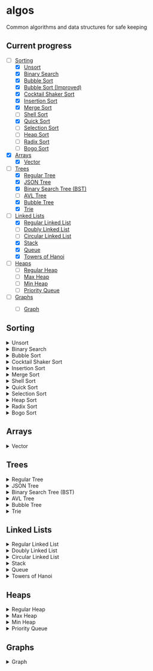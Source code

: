# algos
Common algorithms and data structures for safe keeping

## Current progress
- [ ] [Sorting](#sorting)
  - [x] [Unsort](#unsort)
  - [x] [Binary Search](#binary-search)
  - [x] [Bubble Sort](#bubble-sort)
  - [x] [Bubble Sort (Improved)](#bubble-sort)
  - [x] [Cocktail Shaker Sort](#cocktail-shaker-sort)
  - [x] [Insertion Sort](#insertion-sort)
  - [x] [Merge Sort](#merge-sort)
  - [ ] [Shell Sort](#shell-sort)
  - [x] [Quick Sort](#quick-sort)
  - [ ] [Selection Sort](#selection-sort)
  - [ ] [Heap Sort](#heap-sort)
  - [ ] [Radix Sort](#radix-sort)
  - [ ] [Bogo Sort](#bogo-sort)
- [x] [Arrays](#arrays)
  - [x] [Vector](#vector)
- [ ] [Trees](#trees)
  - [x] [Regular Tree](#regular-tree)
  - [x] [JSON Tree](#json-tree)
  - [x] [Binary Search Tree (BST)](#binary-search-tree)
  - [ ] [AVL Tree](#avl-tree)
  - [x] [Bubble Tree](#bubble-tree)
  - [x] [Trie](#trie)
- [ ] [Linked Lists](#linked-lists)
  - [x] [Regular Linked List](#regular-linked-list)
  - [ ] [Doubly Linked List](#doubly-linked-list)
  - [ ] [Circular Linked List](#circular-linked-list)
  - [x] [Stack](#stack)
  - [x] [Queue](#queue)
  - [x] [Towers of Hanoi](#towers-of-hanoi)
- [ ] [Heaps](#heaps)
  - [ ] [Regular Heap](#regular-heap)
  - [ ] [Max Heap](#max-heap)
  - [ ] [Min Heap](#min-heap)
  - [ ] [Priority Queue](#priority-queue)
- [ ] [Graphs](#graphs)
  - [ ] [Graph](#graph)


## Sorting
<details>
<summary><a id="unsort">Unsort</a></summary>

### Unsort
Shuffle an array using the [Fisher-Yates shuffle](https://en.wikipedia.org/wiki/Fisher–Yates_shuffle).
```
>>> from sorting import unsort
>>> arr = list(range(0, 20))
>>> unsort(arr)
[4, 19, 18, 9, 13, 17, 12, 16, 7, 8, 10, 3, 5, 0, 14, 15, 6, 11, 1, 2]
```
* *Best case:* `O(n)`
* *Average case:* `O(n)`
* *Worst case:* `O(n)`

</details>

<details>
<summary><a id="binary-search">Binary Search</a></summary>

### Binary Search
Basic binary search implementation. We continuously halve the input array, which we assume is sorted. If the value at our midpoint is our search target, we return true. Otherwise, we search the upper half of the array if the value at our midpoint is less than our search target or the lower half of the array if the value of our midpoint is greater than our search target. We continue until we've exhausted the whole array.
```
>>> from sorting import binarysearch
>>> arr = list(range(0, 20, 2))
>>> binarysearch(arr, 12)
6
>>> binarysearch(arr, 15)
-1
```
* *Best case:* `O(1)`
* *Average case:* `O(log n)`
* *Worst case:* `O(log n)`

</details>

<details>
<summary><a id="bubble-sort">Bubble Sort</a></summary>

### [Bubble Sort](https://www.youtube.com/watch?v=Cq7SMsQBEUw)
Basic bubble sort implementation. We iterate through each item in the array. If the item is bigger than the item directly to the right of it, we swap the two elements. This causes the smallest elements to "bubble" up to the front of the array.
```
>>> from sorting import bubblesort, unsort
>>> arr = unsort(list(range(0, 20)))
>>> print(arr)
[1, 5, 0, 10, 18, 15, 17, 13, 9, 16, 4, 2, 12, 14, 19, 6, 8, 11, 7, 3]
>>> bubblesort(arr)
>>> print(arr)
[0, 1, 2, 3, 4, 5, 6, 7, 8, 9, 10, 11, 12, 13, 14, 15, 16, 17, 18, 19]
```

### Bubble Sort (Improved)
Bubble sort implementation with a slight improvement. Bubble sort iterates through the whole array over and over. With each iteration, we can observe that the greatest element gets slotted into the correct index, until the whole array is sorted. Thus, for an unsorted array of n numbers, we only need to compare the first n-1 numbers; we can shrink the end index by one during each iteration.
```
>>> from sorting import bubblesort_improved, unsort
>>> arr = unsort(list(range(0, 20)))
>>> print(arr)
[0, 19, 18, 11, 4, 10, 7, 12, 14, 13, 8, 5, 15, 3, 17, 16, 1, 9, 6, 2]
>>> bubblesort_improved(arr)
>>> print(arr)
[0, 1, 2, 3, 4, 5, 6, 7, 8, 9, 10, 11, 12, 13, 14, 15, 16, 17, 18, 19]
```
* *Best case:* `O(n)`
* *Average case:* `O(n^2)`
* *Worst case:* `O(n^2)`
</details>

<details>
<summary><a id="cocktail-shaker-sort">Cocktail Shaker Sort</a></summary>

### [Cocktail Shaker Sort](https://www.youtube.com/watch?v=njClLBoEbfI)
A variation of bubble sort - a double bubble sort. Improving on [Bubble Sort (Improved)](#bubble-sort), we can use the same strategy with the start index, so the elements of the array bubble up and down with each iteration, effectively shrinking our unsorted portion on both ends.
```
>>> from sorting import cocktailshakersort, unsort
>>> arr = unsort(list(range(0, 20)))
>>> print(arr)
[4, 6, 10, 9, 18, 7, 14, 13, 1, 5, 19, 16, 8, 3, 2, 15, 11, 0, 12, 17]
>>> cocktailshakersort(arr)
>>> print(arr)
[0, 1, 2, 3, 4, 5, 6, 7, 8, 9, 10, 11, 12, 13, 14, 15, 16, 17, 18, 19]
```
* *Best case:* `O(n)`
* *Average case:* `O(n^2)`
* *Worst case:* `O(n^2)`

</details>

<details>
<summary><a id="insertion-sort">Insertion Sort</a></summary>

### [Insertion Sort](https://www.youtube.com/watch?v=8oJS1BMKE64)
Basic insertion sort implementation. We segment the array into two portions: sorted and unsorted. Initially, the sorted section is just the first element in the array. Then, we take an element from the unsorted section and "insert" it into the sorted section. We do this by removing the element from the array (creating a slot), and then shifting the sorted portion up by one before inserting the element back into its correct index.
```
>>> from sorting import insertionsort, unsort
>>> arr = unsort(list(range(0, 20)))
>>> print(arr)
[10, 2, 0, 9, 6, 5, 16, 17, 1, 12, 4, 19, 18, 7, 8, 13, 11, 14, 15, 3]
>>> insertionsort(arr)
>>> print(arr)
[0, 1, 2, 3, 4, 5, 6, 7, 8, 9, 10, 11, 12, 13, 14, 15, 16, 17, 18, 19]
```
* *Best case:* `O(n)`
* *Average case:* `O(n^2)`
* *Worst case:* `O(n^2)`

</details>

<details>
<summary><a id="merge-sort">Merge Sort</a></summary>

### [Merge Sort](https://www.youtube.com/watch?v=ZRPoEKHXTJg)
Basic merge sort implementation. This algorithm builds off the concept of merging arrays. Merging two sorted arrays is easy; we use two pointers, one per array, and merge the arrays by iterating through each one. Building off of this, we can split our input array down into subarrays of size one, and then go about merging them like we would two larger, sorted arrays.
```
>>> from sorting import mergesort, unsort
>>> arr = unsort(list(range(0, 20)))
>>> print(arr)
[9, 15, 17, 4, 3, 16, 19, 6, 7, 5, 18, 1, 12, 2, 10, 13, 11, 0, 14, 8]
>>> mergesort(arr)
[0, 1, 2, 3, 4, 5, 6, 7, 8, 9, 10, 11, 12, 13, 14, 15, 16, 17, 18, 19]
```
* *Best case:* `O(n log n)`
* *Average case:* `O(n log n)`
* *Worst case:* `O(n log n)`

</details>

<details>
<summary><a id="shell-sort">Shell Sort</a></summary>

### Shell Sort
To be implemented.

</details>

<details>
<summary><a id="quick-sort">Quick Sort</a></summary>

### [Quick Sort](https://www.youtube.com/watch?v=9IqV6ZSjuaI)
Basic quick sort implementation. We start by designating the last item in our array as the "pivot." Then, we segment the portion of our array before our pivot as our "range." The range is the portion of the array that we are trying to sort. For each item in the range, if it is bigger than our pivot, then we move the item out of the range and behind the pivot. At the end of this iteration, our pivot is slotted into its correct position in the sorted array. In addition, all of the elements before the pivot are less than the pivot, while all the elements after the pivot are greater. We then repeat this process with the subarrays before and after our pivot until the whole array is sorted.
```
>>> from sorting import quicksort, unsort
>>> arr = unsort(list(range(0, 20)))
>>> print(arr)
[5, 11, 7, 2, 0, 17, 18, 3, 6, 4, 16, 14, 12, 8, 10, 15, 1, 9, 13, 19]
>>> quicksort(arr)
[0, 1, 2, 3, 4, 5, 6, 7, 8, 9, 10, 11, 12, 13, 14, 15, 16, 17, 18, 19]
```
* *Best case:* `O(n log n)`
* *Average case:* `O(n log n)`
* *Worst case:* `O(n^2)`

</details>

<details>
<summary><a id="selection-sort">Selection Sort</a></summary>

### Selection Sort
To be implemented.

</details>

<details>
<summary><a id="heap-sort">Heap Sort</a></summary>

### Heap Sort
To be implemented.

</details>

<details>
<summary><a id="radix-sort">Radix Sort</a></summary>

### Radix Sort
To be implemented.

</details>

<details>
<summary><a id="bogo-sort">Bogo Sort</a></summary>

### Bogo Sort
To be implemented.

</details>

## Arrays
<details>
<summary><a id="vector">Vector</a></summary>

### Vector
A dynamically resizeable array. Implemented via the `Vector` class in `vector.py`.

*Create a new vector:*
```
>>> from vector import Vector
>>> v = Vector()
>>> v.size
0
>>> v.capacity
0
>>> v.is_empty
True
>>> v
[]
```

*Vector automatically doubles in size as its size exceeds its capacity:*
```
>>> v
[1, 2, 3]
>>> v.size
3
>>> v.capacity
4
>>> v.append([4, 5, 6])
>>> v
[1, 2, 3, 4, 5, 6]
>>> v.size
6
>>> v.capacity
8
```

*Access elements with `at`:*
```
>>> v
[1, 2, 3]
>>> v.at(1)
2
```

*Vectors are iterable:*
```
>>> v
[1, 2, 3]
>>> l = list(v)
>>> l
[1, 2, 3]
```

*Add to the vector with `prepend`, `append`, and `insert`:*
```
>>> v
[]
>>> v.append('end')
>>> v
['end']
>>> v.prepend('start')
>>> v
['start', 'end']
>>> v.insert(1, 'mid')
>>> v
['start', 'mid', 'end']
```

*`prepend` and `append` work with lists, too:*
```
>>> v
[]
>>> v.append([1, 2, 3])
>>> v
[1, 2, 3]
>>> v.prepend([1, 2, 3])
>>> v
[3, 2, 1, 1, 2, 3]
```

*Remove from the vector with `delete`, `remove`, and `pop`:*
```
>>> v
['a', 'b', 'c', 'd']
>>> v.delete(1)
>>> v
['a', 'c', 'd']
>>> v.remove('d')
>>> v
['a', 'c']
>>> v.pop()
'c'
>>> v
['a']
```

*You can search the vector, too:*
```
>>> v
['red', 'blue', 'green']
>>> v.index('red')
0
>>> v.index('yellow')
-1
```

</details>

## Trees
<details>
<summary><a id="regular-tree">Regular Tree</a></summary>
    
### Regular Tree
A basic tree data structure. Implemented via the `TreeNode` class in `trees.py`.

*Create standard trees and tree nodes:*
```
>>> from trees import TreeNode
>>> root = TreeNode(5)
>>> root.children.append(TreeNode('abc'))
>>> root.children.append(TreeNode('def'))
>>> root.children[0].children.append(TreeNode('1.5'))
>>> print(root)
└── 4
    ├── abc
    |   └── 1.5
    └── def
```
*Each `TreeNode` has a `value` field and a `children` field:*
```
>>> root = TreeNode(5)
>>> root.value
5
>>> root.children
[]
```
</details>

<details>
<summary><a id="json-tree">JSON Tree</a></summary>

### JSON Tree
A tree data structure that can be built from a JSON file containing a flattened tree represented by lists of nodes and edges. Implemented in the `JSONTree` and `JSONTreeNode` classes in `trees.py`.

*For larger trees, you can store them in a JSON file:*
```
>>> from trees import JSONTree
>>> root = JSONTree('tree.json')
>>> print(root)
└── first
    ├── second
    |   └── sixth
    ├── third
    └── fourth
        └── fifth
```

*Tree can be specified as flattened lists of nodes and edges via JSON:*
```
{
	"nodes": [
		{
			"id": "1",
			"value": "first"
		},
		{
			"id": "2",
			"value": "second"
		},
		{
			"id": "3",
			"value": "third"
		},
		{
			"id": "4",
			"value": "fourth"
		},
		{
			"id": "5",
			"value": "fifth"
		},
		{
			"id": "6",
			"value": "sixth"
		}
	],
	"edges": [
		{
			"parent": "",
			"child": "1"
		},
		{
			"parent": "1",
			"child": "2"
		},
		{
			"parent": "1",
			"child": "3"
		},
		{
			"parent": "1",
			"child": "4"
		},
		{
			"parent": "4",
			"child": "5"
		},
		{
			"parent": "2",
			"child": "6"
		}
	]
}
```
*See [`tree.json`](https://github.com/wcarhart/algos/blob/master/tree.json) for reference*
</details>

<details>
<summary><a id="binary-search-tree">Binary Search Tree (BST)</a></summary>

### Binary Search Tree (BST)
A basic BST data structure. Implemented via the `BSTreeNode` class in `trees.py`.

*Construct a BST and insert nodes into it:*
```
>>> from trees import BSTreeNode
>>> root = BSTreeNode(3)
>>> root.insert(2)
>>> root.insert(5)
>>> root.insert(7)
>>> root.insert(1)
>>> root.insert(2.5)
```

*Pretty print the tree:*
```
>>> print(root)
  ___3  
 /    \ 
 2_   5 
/  \   \
1 2.5  7
```

*Print the tree level-by-level, via a breadth-first traversal:*
```
>>> root.print_tree_breadth_first()
3 
2 5 
1 2.5 7 
```

*Perform a depth first search:*
```
>>> root.dfs(5)
True
>>> root.dfs(10)
False
```

*Return a sorted list from the tree, via a depth-first traversal:*
```
>>> root.sorted_traversal()
1
2
2.5
3
5
7
```

*Return the nth smallest number in the tree:*
```
>>> root.get_smallest_element()
1
>>> root.get_smallest_element(n=3)
2.5
```

*Get the number of nodes in the tree:*
```
>>> root.count_nodes()
6
```

*Get the height of a tree:*
```
>>> root.get_height()
3
```

*Get the minimum and maximum values in the tree:*
```
>>> root.get_min()
1
>>> root.get_max()
7
```

*Remove a value from the tree:*
```
>>> root.remove(2)
>>> print(root)
 ___3  
/    \ 
1_   5 
  \   \
 2.5  7
```

*Get the next biggest value in the tree:*
```
>>> root.get_successor(2.5)
3
>>> root.get_successor(7)
None
```

</details>

<details>
<summary><a id="avl-tree">AVL Tree</a></summary>

### AVL Tree
To be implemented.

</details>

<details>
<summary><a id="bubble-tree">Bubble Tree</a></summary>

### Bubble Tree
A tree structure that _bubbles up_ common values and prunes congruent subtrees. Used for storing key value pairs, where keys are Linux paths and values are any data structure that is comparable. Implemented via the `BubbleTreeNode` class in `trees.py`.

*Build a Bubble Tree:*
```
>>> from trees import BubbleTreeNode
>>> bt = BubbleTreeNode('root')
```

*Insert nodes into the tree via absolute Linux paths:*
```
>>> bt.insert('/root/dir0/dir00/file000.txt', value=10)
>>> bt.insert('/root/dir0/file00.txt', value=10)
>>> bt.insert('/root/dir1/file10.txt', value=5)
>>> bt.insert('/root/dir2/file20.txt', value=10)
>>> bt.insert('/root/dir2/file21.txt', value=15)
>>> bt.insert('/root/dir3/dir30/file300.txt', value=15)
>>> bt.insert('/root/dir3/file30.txt', value=10)
```

*Bubble up common values to prune the tree:*
```
>>> print(bt)
└── root
    ├── dir0
    |   ├── dir00
    |   |   └── file000.txt (10)
    |   └── file00.txt (10)
    ├── dir1
    |   └── file10.txt (5)
    ├── dir2
    |   ├── file20.txt (10)
    |   └── file21.txt (15)
    └── dir3
        ├── dir30
        |   └── file300.txt (15)
        └── file30.txt (10)
>>> bt.bubble()
>>> print(bt)
└── root
    ├── dir0 (10)
    ├── dir1 (5)
    ├── dir2
    |   ├── file20.txt (10)
    |   └── file21.txt (15)
    └── dir3
        ├── dir30 (15)
        └── file30.txt (10)
```

*Flatten the tree into a dictionary of key-value pairs:*
```
>>> bt.flatten()
{
  '/root/dir0': 10,
  '/root/dir1': 5,
  '/root/dir2/file20.txt': 10,
  '/root/dir2/file21.txt': 15,
  '/root/dir3/dir30': 15,
  '/root/dir3/file30.txt': 10
}
```

</details>

<details>
<summary><a id="trie">Trie</a></summary>
  

### Trie
A basic Trie data structure. Implemented via the `Trie` and `TrieNode` classes in `trees.py`.

*Build a standard trie:*
```
>>> from trees import Trie
>>> root = Trie('to', 5)
>>> root.insert('tea', 3)
>>> root.insert('A', 15)
>>> root.insert('inn', 9)
>>> root.insert('ted', 4)
>>> root.insert('to', 7)
>>> root.insert('i', 11)
>>> root.insert('in', 5)
>>> root.insert('ten', 12)
>>> print(root)
--> A, t, i
    A (15) --> 
    t () --> to, te
        to (7) --> 
        te () --> tea, ted, ten
            tea (3) --> 
            ted (4) --> 
            ten (12) --> 
    i (11) --> in
        in (5) --> inn
            inn (9) --> 
```

*Retrieve values, similar to a dictionary lookup:*
```
>>> root.get('tea')
3
>>> root.get('bleh')
None
```
</details>

## Linked Lists
<details>
<summary><a id="regular-linked-list">Regular Linked List</a></summary>

### Regular Linked List
A basic linked list data structure. Implemented via the `LinkedList` and `LinkedListNode` classes in `linkedlists.py`.

*Create a linked list:*
```
>>> from linkedlists import LinkedList
>>> l = LinkedList('start')
>>> print(l)
'start' --> 
>>> l.length
1
>>> l.is_empty
False
```

*Get the value at a specific position:*
```
>>> print(l)
'start' -->
>>> l.get_value(0)
'start'
```

*Iterate over the list:*
```
>>> print(l)
'a' --> 'b' --> 'c'
>>> for item in l:
...     print(item)
...
a
b
c
```

*Add to the list with `append`, `prepend`, `insert`, and `replace`:*
```
>>> print(l)
'start' --> 
>>> l.append('new value')
>>> print(l)
'start' --> 'new value' --> 
>>> l.prepend('new start')
>>> print(l)
'new start' --> 'start' --> 'new value' -->
>>> l.insert(2, 'inserted value')
>>> print(l)
'new start' --> 'start' --> 'inserted value' --> 'new value' -->
>>> l.replace('start', 'new start')
>>> print(l)
'new start' --> 'new start' --> 'inserted value' --> 'new value' -->
>>> l.replace('new start', 'test', count=2)
>>> print(l)
'test' --> 'test' --> 'inserted value' --> 'new value' -->
```

*Remove from the list with `delete`, `pop`, and `remove`:*
```
>>> print(l)
'first' --> 'second' --> 'second' --> 'fourth' --> 'second' --> 'fifth'
>>> l.delete(3)
'fourth'
>>> print(l)
'first' --> 'second' --> 'second' --> 'second' --> 'fifth'
>>> l.remove('second')
'second'
>>> print(l)
'first' --> 'second' --> 'second' --> 'fifth'
>>> l.remove('second', count=2)
'second'
>>> print(l)
'first' --> 'fifth'
>>> l.pop()
'fifth'
>>> print(l)
'first' --> 
```

*Reverse the list in place:*
```
>>> print(l)
1 --> 2 --> 3 -->
>>> l.reverse()
>>> print(l)
3 --> 2 --> 1 --> 
```

*Count the number of times a value occurs in the list:*
```
>>> print(l)
'a' --> 'a' --> 'b' --> 'a' --> 'c' --> 
>>> l.count('a')
3
>>> l.count('d')
0
```

*Perform set-like operations, like `intersection`, `union`, `difference_merge`, `zip`, `split`, and `remove_duplicates`:*
```
>>> l1 = LinkedList([1, 2, 3, 4, 5, 6])
>>> l2 = LinkedList([3, 4, 5, 6, 7, 8])
>>> l3 = l1 + l2
>>> print(l3)
1 --> 2 --> 3 --> 4 --> 5 --> 6 --> 3 --> 4 --> 5 --> 6 --> 7 --> 8 -->
>>> l3.remove_duplicates()
print(l3)
1 --> 2 --> 3 --> 4 --> 5 --> 6 --> 7 --> 8 -->
>>> l3.intersection(l1)
>>> print(l3)
1 --> 2 --> 3 --> 4 --> 5 --> 6 --> 
>>> l3.union(l2)
>>> print(l3)
1 --> 2 --> 3 --> 4 --> 5 --> 6 --> 7 --> 8 -->
>>> l3.difference_merge(l1)
>>> print(l3)
7 --> 8 -->
>>> l1.zip(l2)
>>> print(l1)
1 --> 3 --> 2 --> 4 --> 3 --> 5 --> 4 --> 6 --> 5 --> 7 --> 6 --> 8 -->
>>> l4 = l1.split()
3 --> 4 --> 5 --> 6 --> 7 --> 8 -->
>>> print(l1)
1 --> 2 --> 3 --> 4 --> 5 --> 6 -->
```

*Detect loops:*
```
>>> l1 = LinkedList([1, 2, 3, 4, 5])
>>> l1.contains_loop()
False
>>> l1.head.next.next.next.next = l1.head
>>> l1.contains_loop()
True
```

*Sort the list:*

To be implemented.

</details>

<details>
<summary><a id="doubly-linked-list">Doubly Linked List</a></summary>

### Doubly Linked List
To be implemented.

</details>

<details>
<summary><a id="circular-linked-list">Circular Linked List</a></summary>

### Circular Linked List
To be implemented.

</details>

<details>
<summary><a id="stack">Stack</a></summary>

### Stack
A basic stack data structure (FILO). Implemented via the `Stack` class in `stack.py` and `LinkedListNode` class in `linkedlists.py`.

*Build a new stack:*
```
>>> from stack import Stack
>>> s = Stack(1)
>>> print(s)
top --> 1
>>> stack.height
1
>>> stack.is_empty
False
```

*Push to the stack:*
```
>>> print(s)
top --> 1
>>> s.push(2)
>>> s.push(3)
>>> print(s)
top --> 3
        2
	1
```

*Pop off the stack, or peek at the top:*
```
>>> print(s)
top --> 4
        3
        2
	1
>>> s.peek()
4
>>> s.pop()
4
>>> s.pop()
3
>>> print(s)
top --> 2
        1
```

*Add stacks together:*
```
>>> print(s)
top --> 3
        2
	1
>>> s += Stack([4, 5, 6])
>>> print(s)
top --> 6
        5
        4
        3
        2
	1
```

*Iterate over the stack:*
```
>>> print(s)
top --> 3
        2
	1
>>> for value in s:
...	print(s)
...
3
2
1
```

</details>

<details>
<summary><a id="queue">Queue</a></summary>

### Queue
A basic queue data structure (FIFO). Implemented via the `Queue` class in `queue.py` and `LinkedListNode` class in `linkedlists.py`.

*Build a basic queue:*
```
>>> from queue import Queue
>>> q = Queue()
>>> q.length
0
>>> q.is_empty
True
```

*Enqueue items:*
```
>>> q = Queue([1, 2, 3])
>>> print(q)
1 --> 2 --> 3 --> 
>>> q.enqueue(4)
>>> print(q)
1 --> 2 --> 3 --> 4 --> 
```

*Dequeue items:*
```
>>> print(q)
1 --> 2 --> 3 --> 4 -->
>>> item = q.dequeue()
>>> item
1
>>> print(q)
2 --> 3 --> 4 -->
```

*Iterate over the queue:*
```
>>> print(q)
1 --> 2 --> 3 --> 
>>> for item in q:
...     print(item)
1
2
3
```

</details>

<details>
<summary><a id="towers-of-hanoi">Towers of Hanoi</a></summary>

### [Towers of Hanoi](https://en.wikipedia.org/wiki/Tower_of_Hanoi)
A simple game that utilizes stacks. The goal of the game is to move all of the disks from tower A to tower C, where no disk can be placed on a smaller disk and only one disk can be moved at a time. Implemented via the `TowersOfHanoi` class in `stack.py`.

*Build a Towers of Hanoi instance:*
```
>>> from stack import TowersOfHanoi
# default number of disks is 3, starting on tower A
>>> towers = TowersOfHanoi()
```

*Print the towers:*
```
>>> print(towers)
    |         |         |    
 Disk 1       |         |    
 Disk 2       |         |    
 Disk 3       |         |    
========= ========= =========
    A         B         C    
```

*Move disks:*
```
>>> towers.move('tower_a', 'tower_b')
>>> print(towers)
    |         |         |    
 Disk 2       |         |    
 Disk 3    Disk 1       |    
========= ========= =========
    A         B         C  
```

*Solve the puzzle completely:*
```
>>> print(towers)
    |         |         |    
 Disk 1       |         |    
 Disk 2       |         |    
 Disk 3       |         |    
========= ========= =========
    A         B         C    

>>> moves = towers.solve(show_steps=True)
Moving disk from A to C
Moving disk from A to B
Moving disk from C to B
Moving disk from A to C
Moving disk from B to A
Moving disk from B to C
Moving disk from A to C
>>> moves
7
>>> print(towers)
    |         |         |    
    |         |      Disk 1  
    |         |      Disk 2  
    |         |      Disk 3  
========= ========= =========
    A         B         C    
```

*Supports up to 999 disks, if you have the memory for it!*
```
>>> towers = TowersOfHanoi(disks=999, starting_tower='a')
>>> towers.solve(show_towers=True)
```

</details>

## Heaps
<details>
<summary><a id="regular-heap">Regular Heap</a></summary>

### Regular Heap
To be implemented.

</details>

<details>
<summary><a id="max-heap">Max Heap</a></summary>

### Max Heap
To be implemented.

</details>

<details>
<summary><a id="min-heap">Min Heap</a></summary>

### Min Heap
To be implemented.

</details>

<details>
<summary><a id="priority-queue">Priority Queue</a></summary>

### Priority Queue
To be implemented.

</details>

## Graphs
<details>
<summary><a id="graph">Graph</a></summary>

### Graph
To be implemented.

</details>

